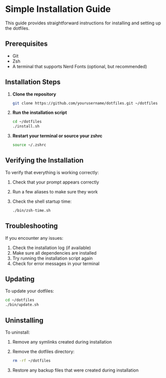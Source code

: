 # Simple Installation Guide

This guide provides straightforward instructions for installing and setting up the dotfiles.

## Prerequisites

- Git
- Zsh
- A terminal that supports Nerd Fonts (optional, but recommended)

## Installation Steps

1. **Clone the repository**

   ```bash
   git clone https://github.com/yourusername/dotfiles.git ~/dotfiles
   ```

2. **Run the installation script**

   ```bash
   cd ~/dotfiles
   ./install.sh
   ```

3. **Restart your terminal or source your zshrc**

   ```bash
   source ~/.zshrc
   ```

## Verifying the Installation

To verify that everything is working correctly:

1. Check that your prompt appears correctly
2. Run a few aliases to make sure they work
3. Check the shell startup time:

   ```bash
   ./bin/zsh-time.sh
   ```

## Troubleshooting

If you encounter any issues:

1. Check the installation log (if available)
2. Make sure all dependencies are installed
3. Try running the installation script again
4. Check for error messages in your terminal

## Updating

To update your dotfiles:

```bash
cd ~/dotfiles
./bin/update.sh
```

## Uninstalling

To uninstall:

1. Remove any symlinks created during installation
2. Remove the dotfiles directory:

   ```bash
   rm -rf ~/dotfiles
   ```

3. Restore any backup files that were created during installation 